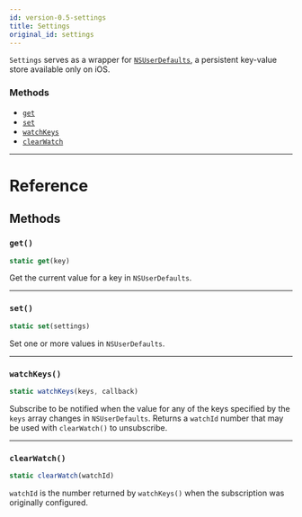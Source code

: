 ```yaml
---
id: version-0.5-settings
title: Settings
original_id: settings
---
```


`Settings` serves as a wrapper for [`NSUserDefaults`](https://developer.apple.com/documentation/foundation/nsuserdefaults), a persistent key-value store available only on iOS.

### Methods

- [`get`](settings.md#get)
- [`set`](settings.md#set)
- [`watchKeys`](settings.md#watchkeys)
- [`clearWatch`](settings.md#clearwatch)

---

# Reference

## Methods

### `get()`

```javascript
static get(key)
```

Get the current value for a key in `NSUserDefaults`.

---

### `set()`

```javascript
static set(settings)
```

Set one or more values in `NSUserDefaults`.

---

### `watchKeys()`

```javascript
static watchKeys(keys, callback)
```

Subscribe to be notified when the value for any of the keys specified by the `keys` array changes in `NSUserDefaults`. Returns a `watchId` number that may be used with `clearWatch()` to unsubscribe.

---

### `clearWatch()`

```javascript
static clearWatch(watchId)
```

`watchId` is the number returned by `watchKeys()` when the subscription was originally configured.
